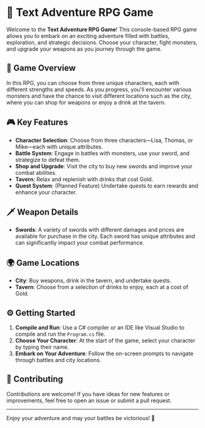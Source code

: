 # 🏹 Text Adventure RPG Game

Welcome to the **Text Adventure RPG Game**! This console-based RPG game allows you to embark on an exciting adventure filled with battles, exploration, and strategic decisions. Choose your character, fight monsters, and upgrade your weapons as you journey through the game.

## 📜 Game Overview

In this RPG, you can choose from three unique characters, each with different strengths and speeds. As you progress, you'll encounter various monsters and have the chance to visit different locations such as the city, where you can shop for weapons or enjoy a drink at the tavern.

## 🎮 Key Features

- **Character Selection**: Choose from three characters—Lisa, Thomas, or Mike—each with unique attributes.
- **Battle System**: Engage in battles with monsters, use your sword, and strategize to defeat them.
- **Shop and Upgrade**: Visit the city to buy new swords and improve your combat abilities.
- **Tavern**: Relax and replenish with drinks that cost Gold.
- **Quest System**: (Planned Feature) Undertake quests to earn rewards and enhance your character.

## 🗡️ Weapon Details

- **Swords**: A variety of swords with different damages and prices are available for purchase in the city. Each sword has unique attributes and can significantly impact your combat performance.

## 🌍 Game Locations

- **City**: Buy weapons, drink in the tavern, and undertake quests.
- **Tavern**: Choose from a selection of drinks to enjoy, each at a cost of Gold.

## ⚙️ Getting Started

1. **Compile and Run**: Use a C# compiler or an IDE like Visual Studio to compile and run the `Program.cs` file.
2. **Choose Your Character**: At the start of the game, select your character by typing their name.
3. **Embark on Your Adventure**: Follow the on-screen prompts to navigate through battles and city locations.

## 🤝 Contributing

Contributions are welcome! If you have ideas for new features or improvements, feel free to open an issue or submit a pull request.

---

Enjoy your adventure and may your battles be victorious! 🎉
